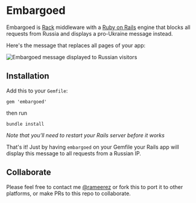 Embargoed
=======
Embargoed is [Rack](http://rack.rubyforge.org/) middleware with a [Ruby on Rails](http://rubyonrails.org) engine that blocks all requests from Russia and displays a pro-Ukraine message instead.

Here's the message that replaces all pages of your app:

![Embargoed message displayed to Russian visitors](https://github.com/rameerez/embargoed/blob/main/public/embargoed-message.jpg?raw=true)


## Installation

Add this to your `Gemfile`:

    gem 'embargoed'

then run

    bundle install
    
_Note that you'll need to restart your Rails server before it works_

That's it! Just by having `embargoed` on your Gemfile your Rails app will display this message to all requests from a Russian IP.


## Collaborate

Please feel free to contact me [@rameerez](https://twitter.com/rameerez) or fork this to port it to other platforms, or make PRs to this repo to collaborate.